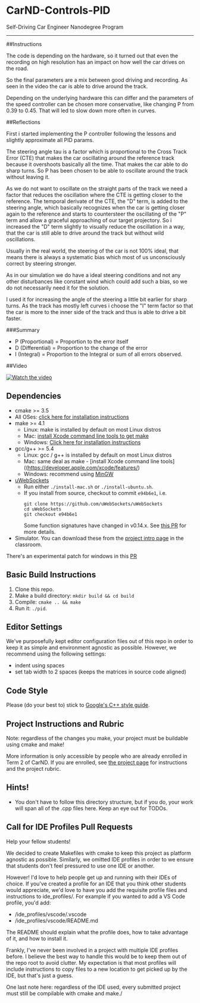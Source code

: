 # CarND-Controls-PID

Self-Driving Car Engineer Nanodegree Program

---

##Instructions

The code is depending on the hardware, so it turned out that even
the recording on high resolution has an impact on how well the car drives on the road.

So the final parameters are a mix between good driving and recording. As seen in the video
the car is able to drive around the track. 

Depending on the underlying hardware this can differ and
the parameters of the speed controller can be chosen more conservative, like changing P from 0.39 to 0.45. That
will led to slow down more often in curves.

##Reflections

First i started implementing the P controller following the lessons and slightly approximate all PID params.

The steering angle tau is a factor which is proportional to the Cross Track Error (CTE) that makes the car oscillating 
around the reference track because it overshoots basically all the time.
That makes the car able to do sharp turns.
So P has been chosen to be able to oscillate around the track without leaving it.

As we do not want to oscillate on the straight parts of the track we need a factor that 
reduces the oscillation where the CTE is getting closer to the reference.
The temporal derivate of the CTE, the "D" term, is added to the steering angle, which basically recognizes when
the car is getting closer again to the reference and starts to countersteer the oscillating of the "P" term and
allow a graceful approaching of our target projectory.
So i increased the "D" term slightly to visually reduce the oscillation in a way, that the car
is still able to drive around the track but without wild oscillations.

Usually in the real world, the steering of the car is not 100% ideal, that means there is always a
systematic bias which most of us unconsciously correct by steering stronger.

As in our simulation we do have a ideal steering conditions and not any other disturbances like constant wind which could add such a bias,
so we do not necessarily need it for the solution.

I used it for increasing the angle of the steering a little bit earlier for sharp turns.
As the track has mostly left curves i choose the "I" term factor so that the car is more to the inner side of the track and
thus is able to drive a bit faster.


###Summary

* P (Proportional) = Proportion to the error itself
* D (Differential) = Proportion to the change of the error
* I (Integral)     = Proportion to the Integral or sum of all errors observed.
 

##Video

[![Watch the video](https://img.youtube.com/vi/d1PKWdPvfYE/0.jpg)](https://youtu.be/d1PKWdPvfYE)

## Dependencies

* cmake >= 3.5
 * All OSes: [click here for installation instructions](https://cmake.org/install/)
* make >= 4.1
  * Linux: make is installed by default on most Linux distros
  * Mac: [install Xcode command line tools to get make](https://developer.apple.com/xcode/features/)
  * Windows: [Click here for installation instructions](http://gnuwin32.sourceforge.net/packages/make.htm)
* gcc/g++ >= 5.4
  * Linux: gcc / g++ is installed by default on most Linux distros
  * Mac: same deal as make - [install Xcode command line tools]((https://developer.apple.com/xcode/features/)
  * Windows: recommend using [MinGW](http://www.mingw.org/)
* [uWebSockets](https://github.com/uWebSockets/uWebSockets)
  * Run either `./install-mac.sh` or `./install-ubuntu.sh`.
  * If you install from source, checkout to commit `e94b6e1`, i.e.
    ```
    git clone https://github.com/uWebSockets/uWebSockets 
    cd uWebSockets
    git checkout e94b6e1
    ```
    Some function signatures have changed in v0.14.x. See [this PR](https://github.com/udacity/CarND-MPC-Project/pull/3) for more details.
* Simulator. You can download these from the [project intro page](https://github.com/udacity/self-driving-car-sim/releases) in the classroom.

There's an experimental patch for windows in this [PR](https://github.com/udacity/CarND-PID-Control-Project/pull/3)

## Basic Build Instructions

1. Clone this repo.
2. Make a build directory: `mkdir build && cd build`
3. Compile: `cmake .. && make`
4. Run it: `./pid`. 

## Editor Settings

We've purposefully kept editor configuration files out of this repo in order to
keep it as simple and environment agnostic as possible. However, we recommend
using the following settings:

* indent using spaces
* set tab width to 2 spaces (keeps the matrices in source code aligned)

## Code Style

Please (do your best to) stick to [Google's C++ style guide](https://google.github.io/styleguide/cppguide.html).

## Project Instructions and Rubric

Note: regardless of the changes you make, your project must be buildable using
cmake and make!

More information is only accessible by people who are already enrolled in Term 2
of CarND. If you are enrolled, see [the project page](https://classroom.udacity.com/nanodegrees/nd013/parts/40f38239-66b6-46ec-ae68-03afd8a601c8/modules/f1820894-8322-4bb3-81aa-b26b3c6dcbaf/lessons/e8235395-22dd-4b87-88e0-d108c5e5bbf4/concepts/6a4d8d42-6a04-4aa6-b284-1697c0fd6562)
for instructions and the project rubric.

## Hints!

* You don't have to follow this directory structure, but if you do, your work
  will span all of the .cpp files here. Keep an eye out for TODOs.

## Call for IDE Profiles Pull Requests

Help your fellow students!

We decided to create Makefiles with cmake to keep this project as platform
agnostic as possible. Similarly, we omitted IDE profiles in order to we ensure
that students don't feel pressured to use one IDE or another.

However! I'd love to help people get up and running with their IDEs of choice.
If you've created a profile for an IDE that you think other students would
appreciate, we'd love to have you add the requisite profile files and
instructions to ide_profiles/. For example if you wanted to add a VS Code
profile, you'd add:

* /ide_profiles/vscode/.vscode
* /ide_profiles/vscode/README.md

The README should explain what the profile does, how to take advantage of it,
and how to install it.

Frankly, I've never been involved in a project with multiple IDE profiles
before. I believe the best way to handle this would be to keep them out of the
repo root to avoid clutter. My expectation is that most profiles will include
instructions to copy files to a new location to get picked up by the IDE, but
that's just a guess.

One last note here: regardless of the IDE used, every submitted project must
still be compilable with cmake and make./
